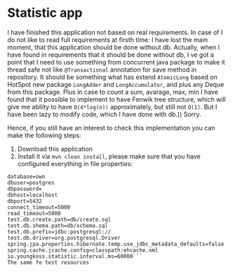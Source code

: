 # Statistic app

I have finished this application not based on real requirements.
In case of I do not like to read full requirements at firsth time: I have lost the main moment, that this application should be done without db. Actually, when I have found in requirements that it should be done without db, I ve got a point that I need to use something from concurrent java package to make it thread safe not like ```@Transactional``` annotation for save method in repository. It should be something what has extend ```AtomicLong``` based on HotSpot new package ```LongAdder``` and ```LongAccumulator```, and plus any Deque from this package. Plus in case to count a sum, avarage, max, min I have found that it possible to implement to have Fenwik tree structure, which will give me ability to have ```O(4*log(n))``` approximately, but still not ```O(1)```. But I have been lazy to modify code, which I have done with db.)) Sorry.

Hence, if you still have an interest to check this implementation you can make the following steps:
1. Download this application
2. Install it via ```mvn clean install```, please make sure that you have configured everything in file properties:
```database_init=postgres
database=own
dbuser=postgres
dbpassword=
dbhost=localhost
dbport=5432
connect_timeout=5000
read_timeout=5000
test.db.create.path=db/create.sql
test.db.shema.path=db/schema.sql
test.db.prefix=jdbc:postgresql://
test.db.driver=org.postgresql.Driver
spring.jpa.properties.hibernate.temp.use_jdbc_metadata_defaults=false
spring.cache.jcache.config=classpath:ehcache.xml
io.youngkoss.statistic.interval.ms=60000```
The same fo test resources




